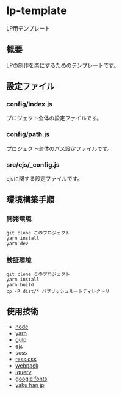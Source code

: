 # lp-template
LP用テンプレート

## 概要
LPの制作を楽にするためのテンプレートです。

## 設定ファイル
### config/index.js
プロジェクト全体の設定ファイルです。

### config/path.js
プロジェクト全体のパス設定ファイルです。

### src/ejs/_config.js
ejsに関する設定ファイルです。

## 環境構築手順

### 開発環境
```
git clone このプロジェクト
yarn install
yarn dev
```

### 検証環境
```
git clone このプロジェクト
yarn install
yarn build
cp -R dist/* パブリッシュルートディレクトリ
```


## 使用技術
- [node](https://nodejs.org/ja/)
- [yarn](https://classic.yarnpkg.com/ja/)
- [gulp](https://gulpjs.com/)
- [ejs](https://ejs.co/)
- scss
- [ress.css](https://github.com/filipelinhares/ress)
- [webpack](https://webpack.js.org/)
- [jquery](https://jquery.com/)
- [google fonts](https://fonts.google.com/selection?query=noto+sans&selection.family=Noto+Sans+JP:400,700|Noto+Serif+JP:400,700)
- [yaku han jp](https://yakuhanjp.qranoko.jp/)
